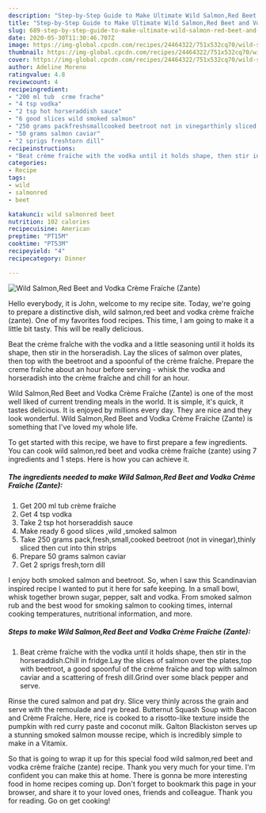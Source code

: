 ```yaml
---
description: "Step-by-Step Guide to Make Ultimate Wild Salmon,Red Beet and Vodka Crème Fraïche (Zante)"
title: "Step-by-Step Guide to Make Ultimate Wild Salmon,Red Beet and Vodka Crème Fraïche (Zante)"
slug: 689-step-by-step-guide-to-make-ultimate-wild-salmon-red-beet-and-vodka-creme-fraiche-zante
date: 2020-05-30T11:30:46.707Z
image: https://img-global.cpcdn.com/recipes/24464322/751x532cq70/wild-salmonred-beet-and-vodka-creme-fraiche-zante-recipe-main-photo.jpg
thumbnail: https://img-global.cpcdn.com/recipes/24464322/751x532cq70/wild-salmonred-beet-and-vodka-creme-fraiche-zante-recipe-main-photo.jpg
cover: https://img-global.cpcdn.com/recipes/24464322/751x532cq70/wild-salmonred-beet-and-vodka-creme-fraiche-zante-recipe-main-photo.jpg
author: Adeline Moreno
ratingvalue: 4.8
reviewcount: 4
recipeingredient:
- "200 ml tub  crme frache"
- "4 tsp vodka"
- "2 tsp hot horseraddish sauce"
- "6 good slices wild smoked salmon"
- "250 grams packfreshsmallcooked beetroot not in vinegarthinly sliced then cut into thin strips"
- "50 grams salmon caviar"
- "2 sprigs freshtorn dill"
recipeinstructions:
- "Beat crème fraïche with the vodka until it holds shape, then stir in  the horseraddish.Chill in fridge.Lay the slices of salmon over the plates,top with beetroot, a good spoonful of the crème fraïche and top with salmon caviar and a scattering of fresh dill.Grind over some black pepper and serve."
categories:
- Recipe
tags:
- wild
- salmonred
- beet

katakunci: wild salmonred beet 
nutrition: 102 calories
recipecuisine: American
preptime: "PT15M"
cooktime: "PT53M"
recipeyield: "4"
recipecategory: Dinner

---
```



![Wild Salmon,Red Beet and Vodka Crème Fraïche (Zante)](https://img-global.cpcdn.com/recipes/24464322/751x532cq70/wild-salmonred-beet-and-vodka-creme-fraiche-zante-recipe-main-photo.jpg)

Hello everybody, it is John, welcome to my recipe site. Today, we're going to prepare a distinctive dish, wild salmon,red beet and vodka crème fraïche (zante). One of my favorites food recipes. This time, I am going to make it a little bit tasty. This will be really delicious.

Beat the crème fraîche with the vodka and a little seasoning until it holds its shape, then stir in the horseradish. Lay the slices of salmon over plates, then top with the beetroot and a spoonful of the crème fraîche. Prepare the creme fraîche about an hour before serving - whisk the vodka and horseradish into the crème fraîche and chill for an hour.

Wild Salmon,Red Beet and Vodka Crème Fraïche (Zante) is one of the most well liked of current trending meals in the world. It is simple, it's quick, it tastes delicious. It is enjoyed by millions every day. They are nice and they look wonderful. Wild Salmon,Red Beet and Vodka Crème Fraïche (Zante) is something that I've loved my whole life.


To get started with this recipe, we have to first prepare a few ingredients. You can cook wild salmon,red beet and vodka crème fraïche (zante) using 7 ingredients and 1 steps. Here is how you can achieve it.

<!--inarticleads1-->

##### The ingredients needed to make Wild Salmon,Red Beet and Vodka Crème Fraïche (Zante):

1. Get 200 ml tub  crème fraïche
1. Get 4 tsp vodka
1. Take 2 tsp hot horseraddish sauce
1. Make ready 6 good slices ,wild ,smoked salmon
1. Take 250 grams pack,fresh,small,cooked beetroot (not in vinegar),thinly sliced then cut into thin strips
1. Prepare 50 grams salmon caviar
1. Get 2 sprigs fresh,torn dill


I enjoy both smoked salmon and beetroot. So, when I saw this Scandinavian inspired recipe I wanted to put it here for safe keeping. In a small bowl, whisk together brown sugar, pepper, salt and vodka. From smoked salmon rub and the best wood for smoking salmon to cooking times, internal cooking temperatures, nutritional information, and more. 

<!--inarticleads2-->

##### Steps to make Wild Salmon,Red Beet and Vodka Crème Fraïche (Zante):

1. Beat crème fraïche with the vodka until it holds shape, then stir in  the horseraddish.Chill in fridge.Lay the slices of salmon over the plates,top with beetroot, a good spoonful of the crème fraïche and top with salmon caviar and a scattering of fresh dill.Grind over some black pepper and serve.


Rinse the cured salmon and pat dry. Slice very thinly across the grain and serve with the remoulade and rye bread. Butternut Squash Soup with Bacon and Crème Fraîche. Here, rice is cooked to a risotto-like texture inside the pumpkin with red curry paste and coconut milk. Galton Blackiston serves up a stunning smoked salmon mousse recipe, which is incredibly simple to make in a Vitamix. 

So that is going to wrap it up for this special food wild salmon,red beet and vodka crème fraïche (zante) recipe. Thank you very much for your time. I'm confident you can make this at home. There is gonna be more interesting food in home recipes coming up. Don't forget to bookmark this page in your browser, and share it to your loved ones, friends and colleague. Thank you for reading. Go on get cooking!

